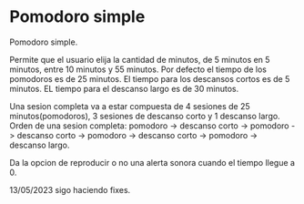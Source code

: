 # Pomodoro simple

Pomodoro simple.

Permite que el usuario elija la cantidad de minutos, de 5 minutos en 5 minutos, entre 10 minutos y 55 minutos.
Por defecto el tiempo de los pomodoros es de 25 minutos.
El tiempo para los descansos cortos es de 5 minutos.
EL tiempo para el descanso largo es de 30 minutos.

Una sesion completa va a estar compuesta de 4 sesiones de 25 minutos(pomodoros), 3 sesiones de descanso corto y 1 descanso largo.
Orden de una sesion completa:
pomodoro -> descanso corto -> pomodoro -> descanso corto -> pomodoro -> descanso corto -> pomodoro -> descanso largo.

Da la opcion de reproducir o no una alerta sonora cuando el tiempo llegue a 0.

13/05/2023 sigo haciendo fixes.